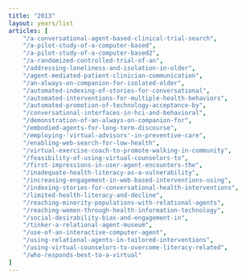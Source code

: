 ```yaml
---
title: "2013"
layout: years/list
articles: [
    "/a-conversational-agent-based-clinical-trial-search",
    "/a-pilot-study-of-a-computer-based",
    "/a-pilot-study-of-a-computer-based2",
    "/a-randomized-controlled-trial-of-an",
    "/addressing-loneliness-and-isolation-in-older",
    "/agent-mediated-patient-clinician-communication",
    "/an-always-on-companion-for-isolated-older",
    "/automated-indexing-of-stories-for-conversational",
    "/automated-interventions-for-multiple-health-behaviors",
    "/automated-promotion-of-technology-acceptance-by",
    "/conversational-interfaces-in-hci-and-behavioral",
    "/demonstration-of-an-always-on-companion-for",
    "/embodied-agents-for-long-term-discourse",
    "/employing-'virtual-advisors'-in-preventive-care",
    "/enabling-web-search-for-low-health",
    "/virtual-exercise-coach-to-promote-walking-in-community",
    "/feasibility-of-using-virtual-counselors-to",
    "/first-impressions-in-user-agent-encounters-the",
    "/inadequate-health-literacy-as-a-vulnerability",
    "/increasing-engagement-in-web-based-interventions-using",
    "/indexing-stories-for-conversational-health-interventions",
    "/limited-health-literacy-and-decline",
    "/reaching-minority-populations-with-relational-agents",
    "/reaching-women-through-health-information-technology",
    "/social-desirability-bias-and-engagement-in",
    "/tinker-a-relational-agent-museum",
    "/use-of-an-interactive-computer-agent",
    "/using-relational-agents-in-tailored-interventions",
    "/using-virtual-counselors-to-overcome-literacy-related",
    "/who-responds-best-to-a-virtual"
]
---
```

